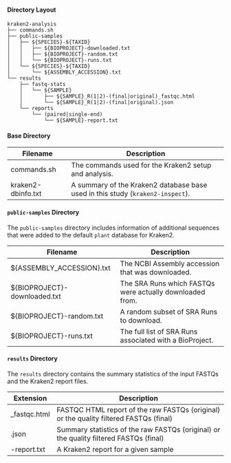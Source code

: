 
#### Directory Layout

```
kraken2-analysis
├── commands.sh
├── public-samples
│   ├── ${SPECIES}-${TAXID}
│   │   ├── ${BIOPROJECT}-downloaded.txt
│   │   ├── ${BIOPROJECT}-random.txt
│   │   └── ${BIOPROJECT}-runs.txt
│   └── ${SPECIES}-${TAXID}
│       └── ${ASSEMBLY_ACCESSION}.txt
└── results
    ├── fastq-stats
    │   └── ${SAMPLE}
    │       ├── ${SAMPLE}_R(1|2)-(final|original)_fastqc.html
    │       └── ${SAMPLE}_R(1|2)-(final|original).json
    └── reports
        └── (paired|single-end)
            └── ${SAMPLE}-report.txt

```

#### Base Directory

| Filename    | Description                                           |
|-------------|-------------------------------------------------------|
| commands.sh | The commands used for the Kraken2 setup and analysis. |
| kraken2-dbinfo.txt | A summary of the Kraken2 database base used in this study (`kraken2-inspect`). |

#### `public-samples` Directory
The `public-samples` directory includes information of additional sequences that were added to the default `plant` database for Kraken2.


| Filename                     | Description                                              |
|------------------------------|----------------------------------------------------------|
| ${ASSEMBLY_ACCESSION}.txt    | The NCBI Assembly accession that was downloaded.         |
| ${BIOPROJECT}-downloaded.txt | The SRA Runs which FASTQs were actually downloaded from. |
| ${BIOPROJECT}-random.txt     | A random subset of SRA Runs to download.                 |
| ${BIOPROJECT}-runs.txt       | The full list of SRA Runs associated with a BioProject.  |

#### `results` Directory
The `results` directory contains the summary statistics of the input FASTQs and the Kraken2 report files.

| Extension    | Description                                                                            |
|--------------|----------------------------------------------------------------------------------------|
| _fastqc.html | FASTQC HTML report of the raw FASTQs (original) or the quality filtered FASTQs (final) |
| .json        | Summary statistics of the raw FASTQs (original) or the quality filtered FASTQs (final) |
| -report.txt  | A Kraken2 report for a given sample                                                    |
